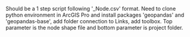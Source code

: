 Should be a 1 step script following '_Node.csv' format.
Need to clone python environment in ArcGIS Pro and install packages 'geopandas' and 'geopandas-base', add folder connection to Links, add toolbox.
Top parameter is the node shape file and bottom parameter is project folder.
